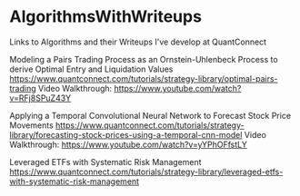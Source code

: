 # AlgorithmsWithWriteups
Links to Algorithms and their Writeups I've develop at QuantConnect

Modeling a Pairs Trading Process as an Ornstein-Uhlenbeck Process to derive Optimal Entry and Liquidation Values
https://www.quantconnect.com/tutorials/strategy-library/optimal-pairs-trading
Video Walkthrough: https://www.youtube.com/watch?v=RFj8SPuZ43Y

Applying a Temporal Convolutional Neural Network to Forecast Stock Price Movements
https://www.quantconnect.com/tutorials/strategy-library/forecasting-stock-prices-using-a-temporal-cnn-model
Video Walkthrough: https://www.youtube.com/watch?v=yYPhOFfstLY

Leveraged ETFs with Systematic Risk Management
https://www.quantconnect.com/tutorials/strategy-library/leveraged-etfs-with-systematic-risk-management
